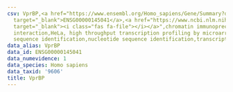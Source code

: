 ```yaml
---
csv: VprBP,<a href="https://www.ensembl.org/Homo_sapiens/Gene/Summary?db=core;g=ENSG00000145041"
  target="_blank">ENSG00000145041</a>,<a href="https://www.ncbi.nlm.nih.gov/pubmed/17216044"
  target="_blank"><i class="fas fa-file"></i></a>",chromatin immunoprecipitation assay,direct
  interaction,HeLa, high throughput transcription profiling by microarray,nucleotide
  sequence identification,nucleotide sequence identification,transcriptional regulation,
data_alias: VprBP
data_id: ENSG00000145041
data_numevidence: 1
data_species: Homo sapiens
data_taxid: '9606'
title: VprBP
---
```

